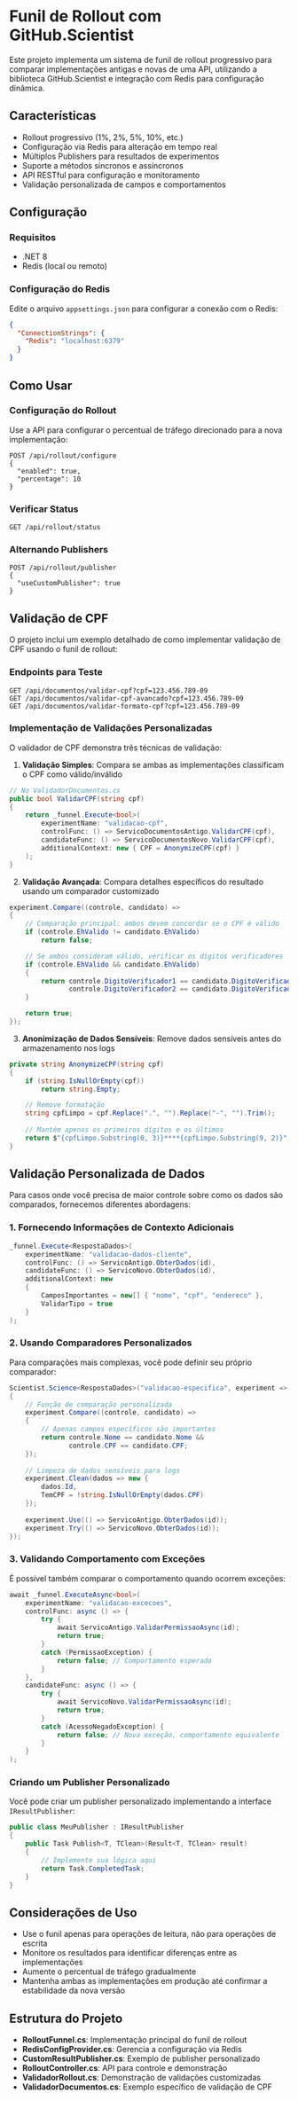 # Funil de Rollout com GitHub.Scientist

Este projeto implementa um sistema de funil de rollout progressivo para comparar implementações antigas e novas de uma API, utilizando a biblioteca GitHub.Scientist e integração com Redis para configuração dinâmica.

## Características

- Rollout progressivo (1%, 2%, 5%, 10%, etc.)
- Configuração via Redis para alteração em tempo real
- Múltiplos Publishers para resultados de experimentos
- Suporte a métodos síncronos e assíncronos
- API RESTful para configuração e monitoramento
- Validação personalizada de campos e comportamentos

## Configuração

### Requisitos

- .NET 8
- Redis (local ou remoto)

### Configuração do Redis

Edite o arquivo `appsettings.json` para configurar a conexão com o Redis:

```json
{
  "ConnectionStrings": {
    "Redis": "localhost:6379"
  }
}
```

## Como Usar

### Configuração do Rollout

Use a API para configurar o percentual de tráfego direcionado para a nova implementação:

```http
POST /api/rollout/configure
{
  "enabled": true,
  "percentage": 10
}
```

### Verificar Status

```http
GET /api/rollout/status
```

### Alternando Publishers

```http
POST /api/rollout/publisher
{
  "useCustomPublisher": true
}
```

## Validação de CPF

O projeto inclui um exemplo detalhado de como implementar validação de CPF usando o funil de rollout:

### Endpoints para Teste

```http
GET /api/documentos/validar-cpf?cpf=123.456.789-09
GET /api/documentos/validar-cpf-avancado?cpf=123.456.789-09
GET /api/documentos/validar-formato-cpf?cpf=123.456.789-09
```

### Implementação de Validações Personalizadas

O validador de CPF demonstra três técnicas de validação:

1. **Validação Simples**: Compara se ambas as implementações classificam o CPF como válido/inválido

```csharp
// No ValidadorDocumentos.cs
public bool ValidarCPF(string cpf)
{
    return _funnel.Execute<bool>(
        experimentName: "validacao-cpf",
        controlFunc: () => ServicoDocumentosAntigo.ValidarCPF(cpf),
        candidateFunc: () => ServicoDocumentosNovo.ValidarCPF(cpf),
        additionalContext: new { CPF = AnonymizeCPF(cpf) }
    );
}
```

2. **Validação Avançada**: Compara detalhes específicos do resultado usando um comparador customizado

```csharp
experiment.Compare((controle, candidato) =>
{
    // Comparação principal: ambos devem concordar se o CPF é válido
    if (controle.EhValido != candidato.EhValido)
        return false;

    // Se ambos consideram válido, verificar os dígitos verificadores
    if (controle.EhValido && candidato.EhValido)
    {
        return controle.DigitoVerificador1 == candidato.DigitoVerificador1 &&
               controle.DigitoVerificador2 == candidato.DigitoVerificador2;
    }

    return true;
});
```

3. **Anonimização de Dados Sensíveis**: Remove dados sensíveis antes do armazenamento nos logs

```csharp
private string AnonymizeCPF(string cpf)
{
    if (string.IsNullOrEmpty(cpf))
        return string.Empty;

    // Remove formatação
    string cpfLimpo = cpf.Replace(".", "").Replace("-", "").Trim();
    
    // Mantém apenas os primeiros dígitos e os últimos
    return $"{cpfLimpo.Substring(0, 3)}****{cpfLimpo.Substring(9, 2)}";
}
```

## Validação Personalizada de Dados

Para casos onde você precisa de maior controle sobre como os dados são comparados, fornecemos diferentes abordagens:

### 1. Fornecendo Informações de Contexto Adicionais

```csharp
_funnel.Execute<RespostaDados>(
    experimentName: "validacao-dados-cliente",
    controlFunc: () => ServicoAntigo.ObterDados(id),
    candidateFunc: () => ServicoNovo.ObterDados(id),
    additionalContext: new 
    { 
        CamposImportantes = new[] { "nome", "cpf", "endereco" },
        ValidarTipo = true
    }
);
```

### 2. Usando Comparadores Personalizados

Para comparações mais complexas, você pode definir seu próprio comparador:

```csharp
Scientist.Science<RespostaDados>("validacao-especifica", experiment =>
{
    // Função de comparação personalizada
    experiment.Compare((controle, candidato) => 
    {
        // Apenas campos específicos são importantes
        return controle.Nome == candidato.Nome && 
               controle.CPF == candidato.CPF;
    });
    
    // Limpeza de dados sensíveis para logs
    experiment.Clean(dados => new {
        dados.Id,
        TemCPF = !string.IsNullOrEmpty(dados.CPF)
    });
    
    experiment.Use(() => ServicoAntigo.ObterDados(id));
    experiment.Try(() => ServicoNovo.ObterDados(id));
});
```

### 3. Validando Comportamento com Exceções

É possível também comparar o comportamento quando ocorrem exceções:

```csharp
await _funnel.ExecuteAsync<bool>(
    experimentName: "validacao-excecoes",
    controlFunc: async () => {
        try {
            await ServicoAntigo.ValidarPermissaoAsync(id);
            return true;
        }
        catch (PermissaoException) {
            return false; // Comportamento esperado
        }
    },
    candidateFunc: async () => {
        try {
            await ServicoNovo.ValidarPermissaoAsync(id);
            return true;
        }
        catch (AcessoNegadoException) {
            return false; // Nova exceção, comportamento equivalente
        }
    }
);
```

### Criando um Publisher Personalizado

Você pode criar um publisher personalizado implementando a interface `IResultPublisher`:

```csharp
public class MeuPublisher : IResultPublisher
{
    public Task Publish<T, TClean>(Result<T, TClean> result)
    {
        // Implemente sua lógica aqui
        return Task.CompletedTask;
    }
}
```

## Considerações de Uso

- Use o funil apenas para operações de leitura, não para operações de escrita
- Monitore os resultados para identificar diferenças entre as implementações
- Aumente o percentual de tráfego gradualmente
- Mantenha ambas as implementações em produção até confirmar a estabilidade da nova versão

## Estrutura do Projeto

- **RolloutFunnel.cs**: Implementação principal do funil de rollout
- **RedisConfigProvider.cs**: Gerencia a configuração via Redis
- **CustomResultPublisher.cs**: Exemplo de publisher personalizado
- **RolloutController.cs**: API para controle e demonstração
- **ValidadorRollout.cs**: Demonstração de validações customizadas
- **ValidadorDocumentos.cs**: Exemplo específico de validação de CPF 